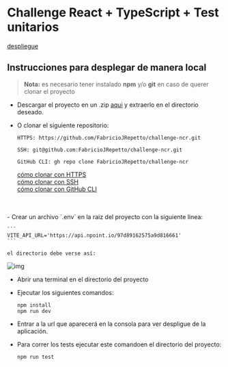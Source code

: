 # Challenge React + TypeScript + Test unitarios

[despliegue]()

## Instrucciones para desplegar de manera local
> **Nota:** es necesario tener instalado **npm** y/o **git** en caso de querer clonar el proyecto

- Descargar el proyecto en un .zip [aqui](https://github.com/FabricioJRepetto/challenge-galicia/archive/refs/heads/main.zip) y extraerlo en el directorio deseado.

- O clonar el siguiente repositorio:<br>
    ````
    HTTPS: https://github.com/FabricioJRepetto/challenge-ncr.git

    SSH: git@github.com:FabricioJRepetto/challenge-ncr.git

    GitHub CLI: gh repo clone FabricioJRepetto/challenge-ncr
    ````
    [cómo clonar con HTTPS](https://docs.github.com/en/get-started/getting-started-with-git/about-remote-repositories#cloning-with-https-urls)<br>
    [cómo clonar con SSH](https://docs.github.com/en/get-started/getting-started-with-git/about-remote-repositories#cloning-with-ssh-urls)<br>
    [cómo clonar con GitHub CLI](https://docs.github.com/en/get-started/getting-started-with-git/about-remote-repositories#cloning-with-github-cli)
<br>
<br>
- Crear un archivo `.env` en la raiz del proyecto con la siguiente linea:

    ```
    VITE_API_URL='https://api.npoint.io/97d89162575a9d816661'
    ```

    el directorio debe verse así:
    
![img](https://res.cloudinary.com/dsyjj0sch/image/upload/v1692478798/portfolio-preview/Screenshot_2023-08-19_175548_g5zqrb.png)

- Abrir una terminal en el directorio del proyecto
- Ejecutar los siguientes comandos:

    ```
    npm install
    npm run dev
    ```

- Entrar a la url que aparecerá en la consola para ver despligue de la aplicación.

- Para correr los tests ejecutar este comandoen el directorio del proyecto:

    ```
    npm run test
    ```